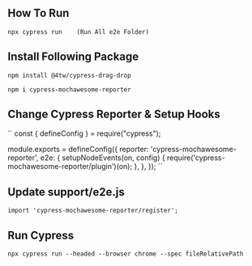 How To Run
----------
``
 npx cypress run    (Run All e2e Folder)
``

Install Following Package
-------------------------
``
 npm install @4tw/cypress-drag-drop
``

``
npm i cypress-mochawesome-reporter
``

Change Cypress Reporter & Setup Hooks
-------------------------------------
``
const { defineConfig } = require("cypress");

module.exports = defineConfig({
  reporter: 'cypress-mochawesome-reporter',
  e2e: {
    setupNodeEvents(on, config) {
      require('cypress-mochawesome-reporter/plugin')(on);
    },
  },
});
``

Update support/e2e.js
---------------------
``
import 'cypress-mochawesome-reporter/register';
``

Run Cypress
-----------
`
npx cypress run --headed --browser chrome --spec fileRelativePath
`